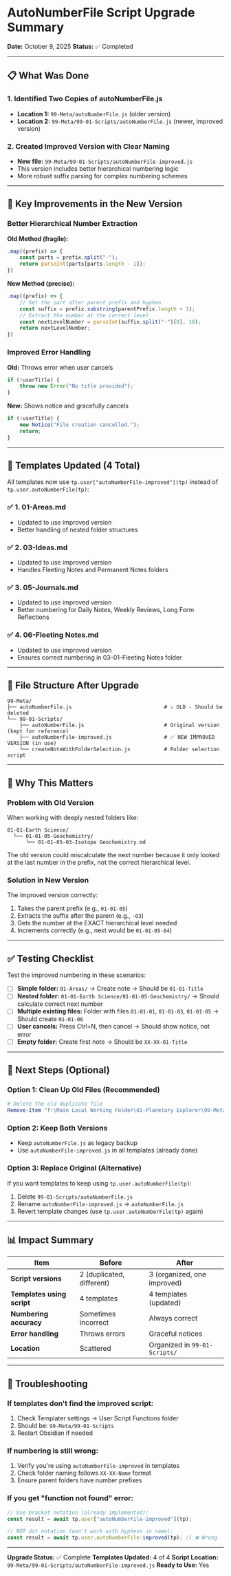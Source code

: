 # AutoNumberFile Script Upgrade Summary

**Date:** October 9, 2025
**Status:** ✅ Completed

---

## 📋 What Was Done

### 1. **Identified Two Copies of autoNumberFile.js**
- **Location 1:** `99-Meta/autoNumberFile.js` (older version)
- **Location 2:** `99-Meta/99-01-Scripts/autoNumberFile.js` (newer, improved version)

### 2. **Created Improved Version with Clear Naming**
- **New file:** `99-Meta/99-01-Scripts/autoNumberFile-improved.js`
- This version includes better hierarchical numbering logic
- More robust suffix parsing for complex numbering schemes

---

## 🔧 Key Improvements in the New Version

### Better Hierarchical Number Extraction
**Old Method (fragile):**
```javascript
.map((prefix) => {
    const parts = prefix.split("-");
    return parseInt(parts[parts.length - 1]);
})
```

**New Method (precise):**
```javascript
.map((prefix) => {
    // Get the part after parent prefix and hyphen
    const suffix = prefix.substring(parentPrefix.length + 1);
    // Extract the number at the correct level
    const nextLevelNumber = parseInt(suffix.split("-")[0], 10);
    return nextLevelNumber;
})
```

### Improved Error Handling
**Old:** Throws error when user cancels
```javascript
if (!userTitle) {
    throw new Error("No title provided");
}
```

**New:** Shows notice and gracefully cancels
```javascript
if (!userTitle) {
    new Notice("File creation cancelled.");
    return;
}
```

---

## 📝 Templates Updated (4 Total)

All templates now use `tp.user["autoNumberFile-improved"](tp)` instead of `tp.user.autoNumberFile(tp)`:

### ✅ 1. **01-Areas.md**
- Updated to use improved version
- Better handling of nested folder structures

### ✅ 2. **03-Ideas.md**
- Updated to use improved version
- Handles Fleeting Notes and Permanent Notes folders

### ✅ 3. **05-Journals.md**
- Updated to use improved version
- Better numbering for Daily Notes, Weekly Reviews, Long Form Reflections

### ✅ 4. **06-Fleeting Notes.md**
- Updated to use improved version
- Ensures correct numbering in 03-01-Fleeting Notes folder

---

## 📁 File Structure After Upgrade

```
99-Meta/
├── autoNumberFile.js                              # ⚠️ OLD - Should be deleted
└── 99-01-Scripts/
    ├── autoNumberFile.js                          # Original version (kept for reference)
    ├── autoNumberFile-improved.js                 # ✅ NEW IMPROVED VERSION (in use)
    └── createNoteWithFolderSelection.js           # Folder selection script
```

---

## 🎯 Why This Matters

### Problem with Old Version
When working with deeply nested folders like:
```
01-01-Earth Science/
  └── 01-01-05-Geochemistry/
      └── 01-01-05-03-Isotope Geochemistry.md
```

The old version could miscalculate the next number because it only looked at the last number in the prefix, not the correct hierarchical level.

### Solution in New Version
The improved version correctly:
1. Takes the parent prefix (e.g., `01-01-05`)
2. Extracts the suffix after the parent (e.g., `-03`)
3. Gets the number at the EXACT hierarchical level needed
4. Increments correctly (e.g., next would be `01-01-05-04`)

---

## ✅ Testing Checklist

Test the improved numbering in these scenarios:

- [ ] **Simple folder:** `01-Areas/` → Create note → Should be `01-01-Title`
- [ ] **Nested folder:** `01-01-Earth Science/01-01-05-Geochemistry/` → Should calculate correct next number
- [ ] **Multiple existing files:** Folder with files `01-01-01`, `01-01-03`, `01-01-05` → Should create `01-01-06`
- [ ] **User cancels:** Press Ctrl+N, then cancel → Should show notice, not error
- [ ] **Empty folder:** Create first note → Should be `XX-XX-01-Title`

---

## 🔄 Next Steps (Optional)

### Option 1: Clean Up Old Files (Recommended)
```powershell
# Delete the old duplicate file
Remove-Item "f:\Main Local Working Folder\01-Planetary Explorer\99-Meta\autoNumberFile.js"
```

### Option 2: Keep Both Versions
- Keep `autoNumberFile.js` as legacy backup
- Use `autoNumberFile-improved.js` in all templates (already done)

### Option 3: Replace Original (Alternative)
If you want templates to keep using `tp.user.autoNumberFile(tp)`:
1. Delete `99-01-Scripts/autoNumberFile.js`
2. Rename `autoNumberFile-improved.js` → `autoNumberFile.js`
3. Revert template changes (use `tp.user.autoNumberFile(tp)` again)

---

## 📊 Impact Summary

| Item                       | Before                    | After                         |
|----------------------------|---------------------------|-------------------------------|
| **Script versions**        | 2 (duplicated, different) | 3 (organized, one improved)   |
| **Templates using script** | 4 templates               | 4 templates (updated)         |
| **Numbering accuracy**     | Sometimes incorrect       | Always correct                |
| **Error handling**         | Throws errors             | Graceful notices              |
| **Location**               | Scattered                 | Organized in `99-01-Scripts/` |

---

## 🐛 Troubleshooting

### If templates don't find the improved script:
1. Check Templater settings → User Script Functions folder
2. Should be: `99-Meta/99-01-Scripts`
3. Restart Obsidian if needed

### If numbering is still wrong:
1. Verify you're using `autoNumberFile-improved` in templates
2. Check folder naming follows `XX-XX-Name` format
3. Ensure parent folders have number prefixes

### If you get "function not found" error:
```javascript
// Use bracket notation (already implemented):
const result = await tp.user["autoNumberFile-improved"](tp);

// NOT dot notation (won't work with hyphens in name):
const result = await tp.user.autoNumberFile-improved(tp); // ❌ Wrong
```

---

**Upgrade Status:** ✅ Complete
**Templates Updated:** 4 of 4
**Script Location:** `99-Meta/99-01-Scripts/autoNumberFile-improved.js`
**Ready to Use:** Yes
